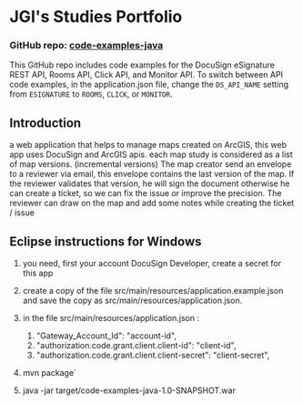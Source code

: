 # JGI's Studies Portfolio


### GitHub repo: [code-examples-java](./README.md)

This GitHub repo includes code examples for the DocuSign eSignature REST API, Rooms API, Click API, and Monitor API. To switch between API code examples, in the application.json file, change the `DS_API_NAME` setting from `ESIGNATURE` to `ROOMS`, `CLICK`, or `MONITOR`.  


## Introduction

a web application that helps to manage maps created on ArcGIS, this web app uses DocuSign and ArcGIS apis.
each map study is considered as a list of map versions. (incremental versions)
The map creator send an envelope to a reviewer via email, this envelope contains the last version of the map.
If the reviewer validates that version, he will sign the document otherwise he can create a ticket, so we can fix the issue or improve the precision.
The reviewer can draw on the map and add some notes while creating the ticket / issue



## Eclipse instructions for Windows    

1. you need, first your account DocuSign Developer, create a secret for this app
1. create a copy of the file src/main/resources/application.example.json and save the copy as src/main/resources/application.json.
1. in the file src/main/resources/application.json :

	  1. "Gateway_Account_Id": "account-id",
	  1. "authorization.code.grant.client.client-id": "client-id",
	  1. "authorization.code.grant.client.client-secret": "client-secret",
  
  
1. mvn package`
1. java -jar target/code-examples-java-1.0-SNAPSHOT.war
